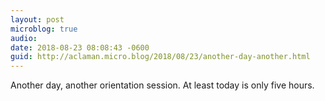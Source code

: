 ```yaml
---
layout: post
microblog: true
audio: 
date: 2018-08-23 08:08:43 -0600
guid: http://aclaman.micro.blog/2018/08/23/another-day-another.html
---
```

Another day, another orientation session. At least today is only five hours.
